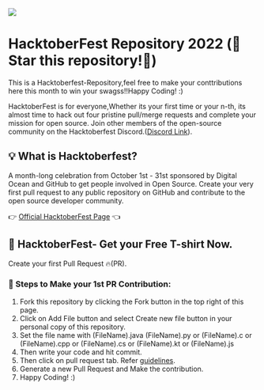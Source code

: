 <img src="https://res.cloudinary.com/practicaldev/image/fetch/s--ds97LCK---/c_imagga_scale,f_auto,fl_progressive,h_420,q_auto,w_1000/https://dev-to-uploads.s3.amazonaws.com/uploads/articles/ymlmr15l83rrjq8natft.jpg">

# HacktoberFest Repository 2022 (🌟 Star this repository!🌟)
This is a Hacktoberfest-Repository,feel free to make your conttributions here this month to win your swagss!!Happy Coding! :)  

HacktoberFest is for everyone,Whether its your first time or your n-th, its almost time to hack out four pristine pull/merge requests and complete your mission for open source. Join other members of the open-source community on the Hacktoberfest Discord.(<a href="https://discord.gg/hacktoberfest">Discord Link</a>).

## 💡 What is Hacktoberfest?
A month-long celebration from October 1st - 31st sponsored by Digital Ocean and GitHub to get people involved in Open Source. Create your very first pull request to any public repository on GitHub and contribute to the open source developer community.

👉 <a href="https://hacktoberfest.com/participation/">Official HacktoberFest Page</a> 👈

## 👕 HacktoberFest- Get your Free T-shirt Now.
Create your first Pull Request 🔥(PR).

### 👣 Steps to Make your 1st PR Contribution:
1) Fork this repository by clicking the Fork button in the top right of this page.
2) Click on Add File button and select Create new file button in your personal copy of this repository.
1) Set the file name with (FileName).java (FileName).py or (FileName).c or (FileName).cpp or (FileName).cs or (FileName).kt or (FileName).js
2) Then write your code and hit commit.
3) Then click on pull request tab. Refer <a href="https://github.com/shecoderfinally/Sorting-and-Searching-Techniques/issues/122">guidelines</a>.
4) Generate a new Pull Request and Make the contribution.
5) Happy Coding! :)

